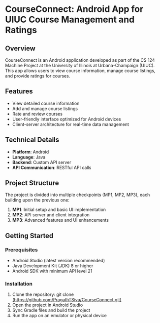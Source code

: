 # CourseConnect: Android App for UIUC Course Management and Ratings

## Overview

CourseConnect is an Android application developed as part of the CS 124 Machine Project at the University of Illinois at Urbana-Champaign (UIUC). This app allows users to view course information, manage course listings, and provide ratings for courses.

## Features

- View detailed course information
- Add and manage course listings
- Rate and review courses
- User-friendly interface optimized for Android devices
- Client-server architecture for real-time data management

## Technical Details

- **Platform**: Android
- **Language**: Java
- **Backend**: Custom API server
- **API Communication**: RESTful API calls

## Project Structure

The project is divided into multiple checkpoints (MP1, MP2, MP3), each building upon the previous one:

1. **MP1**: Initial setup and basic UI implementation
2. **MP2**: API server and client integration
3. **MP3**: Advanced features and UI enhancements

## Getting Started

### Prerequisites

- Android Studio (latest version recommended)
- Java Development Kit (JDK) 8 or higher
- Android SDK with minimum API level 21

### Installation

1. Clone the repository: git clone [(https://github.com/PragathTSiva/CourseConnect.git)](https://github.com/PragathTSiva/CourseConnect.git)
2. Open the project in Android Studio
3. Sync Gradle files and build the project
4. Run the app on an emulator or physical device
